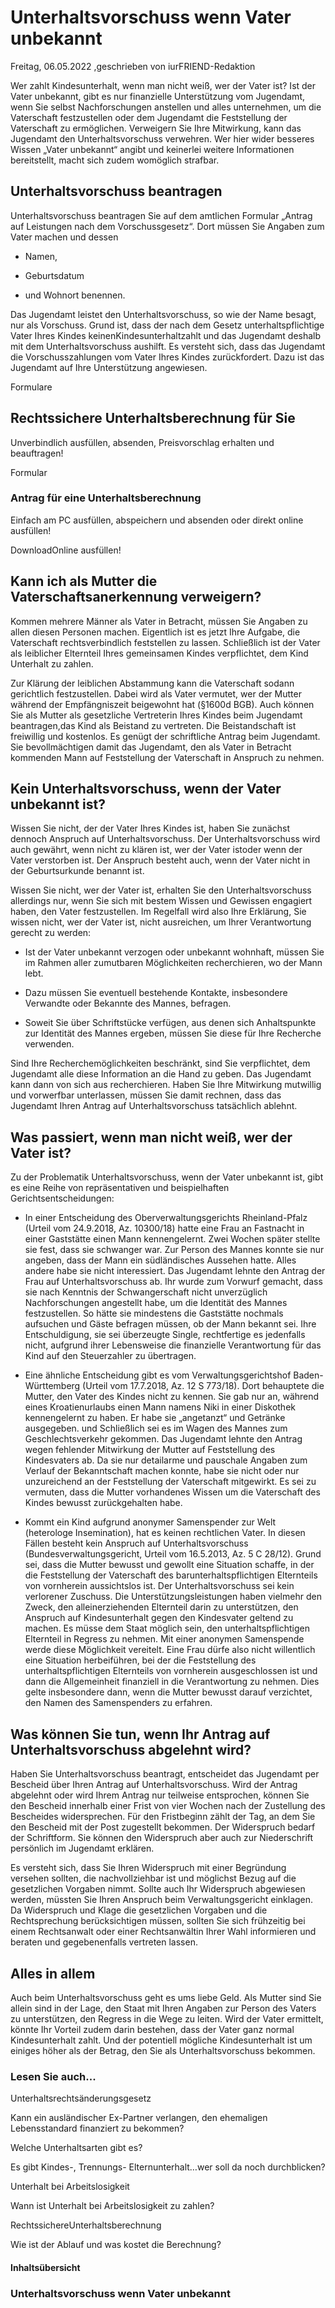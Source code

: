 # Unterhaltsvorschuss wenn Vater unbekannt

Freitag, 06.05.2022 ,geschrieben von iurFRIEND-Redaktion

Wer zahlt Kindesunterhalt, wenn man nicht weiß, wer der Vater ist? Ist der Vater unbekannt, gibt es nur finanzielle Unterstützung vom Jugendamt, wenn Sie selbst Nachforschungen anstellen und alles unternehmen, um die Vaterschaft festzustellen oder dem Jugendamt die Feststellung der Vaterschaft zu ermöglichen. Verweigern Sie Ihre Mitwirkung, kann das Jugendamt den Unterhaltsvorschuss verwehren. Wer hier wider besseres Wissen „Vater unbekannt“ angibt und keinerlei weitere Informationen bereitstellt, macht sich zudem womöglich strafbar.

## Unterhaltsvorschuss beantragen

Unterhaltsvorschuss beantragen Sie auf dem amtlichen Formular „Antrag auf Leistungen nach dem Vorschussgesetz“. Dort müssen Sie Angaben zum Vater machen und dessen

- Namen,

- Geburtsdatum

- und Wohnort benennen.

Das Jugendamt leistet den Unterhaltsvorschuss, so wie der Name besagt, nur als Vorschuss. Grund ist, dass der nach dem Gesetz unterhaltspflichtige Vater Ihres Kindes keinenKindesunterhaltzahlt und das Jugendamt deshalb mit dem Unterhaltsvorschuss aushilft. Es versteht sich, dass das Jugendamt die Vorschusszahlungen vom Vater Ihres Kindes zurückfordert. Dazu ist das Jugendamt auf Ihre Unterstützung angewiesen.

Formulare

## Rechtssichere Unterhaltsberechnung für Sie

Unverbindlich ausfüllen, absenden, Preisvorschlag erhalten und beauftragen!

Formular

### Antrag für eine Unterhaltsberechnung

Einfach am PC ausfüllen, abspeichern und absenden oder direkt online ausfüllen!

DownloadOnline ausfüllen!

## Kann ich als Mutter die Vaterschaftsanerkennung verweigern?

Kommen mehrere Männer als Vater in Betracht, müssen Sie Angaben zu allen diesen Personen machen. Eigentlich ist es jetzt Ihre Aufgabe, die Vaterschaft rechtsverbindlich feststellen zu lassen. Schließlich ist der Vater als leiblicher Elternteil Ihres gemeinsamen Kindes verpflichtet, dem Kind Unterhalt zu zahlen.

Zur Klärung der leiblichen Abstammung kann die Vaterschaft sodann gerichtlich festzustellen. Dabei wird als Vater vermutet, wer der Mutter während der Empfängniszeit beigewohnt hat (§1600d BGB). Auch können Sie als Mutter als gesetzliche Vertreterin Ihres Kindes beim Jugendamt beantragen,das Kind als Beistand zu vertreten. Die Beistandschaft ist freiwillig und kostenlos. Es genügt der schriftliche Antrag beim Jugendamt. Sie bevollmächtigen damit das Jugendamt, den als Vater in Betracht kommenden Mann auf Feststellung der Vaterschaft in Anspruch zu nehmen.

## Kein Unterhaltsvorschuss, wenn der Vater unbekannt ist?

Wissen Sie nicht, der der Vater Ihres Kindes ist, haben Sie zunächst dennoch Anspruch auf Unterhaltsvorschuss. Der Unterhaltsvorschuss wird auch gewährt, wenn nicht zu klären ist, wer der Vater istoder wenn der Vater verstorben ist. Der Anspruch besteht auch, wenn der Vater nicht in der Geburtsurkunde benannt ist.

Wissen Sie nicht, wer der Vater ist, erhalten Sie den Unterhaltsvorschuss allerdings nur, wenn Sie sich mit bestem Wissen und Gewissen engagiert haben, den Vater festzustellen. Im Regelfall wird also Ihre Erklärung, Sie wissen nicht, wer der Vater ist, nicht ausreichen, um Ihrer Verantwortung gerecht zu werden:

- Ist der Vater unbekannt verzogen oder unbekannt wohnhaft, müssen Sie im Rahmen aller zumutbaren Möglichkeiten recherchieren, wo der Mann lebt.

- Dazu müssen Sie eventuell bestehende Kontakte, insbesondere Verwandte oder Bekannte des Mannes, befragen.

- Soweit Sie über Schriftstücke verfügen, aus denen sich Anhaltspunkte zur Identität des Mannes ergeben, müssen Sie diese für Ihre Recherche verwenden.

Sind Ihre Recherchemöglichkeiten beschränkt, sind Sie verpflichtet, dem Jugendamt alle diese Information an die Hand zu geben. Das Jugendamt kann dann von sich aus recherchieren. Haben Sie Ihre Mitwirkung mutwillig und vorwerfbar unterlassen, müssen Sie damit rechnen, dass das Jugendamt Ihren Antrag auf Unterhaltsvorschuss tatsächlich ablehnt.

## Was passiert, wenn man nicht weiß, wer der Vater ist?

Zu der Problematik Unterhaltsvorschuss, wenn der Vater unbekannt ist, gibt es eine Reihe von repräsentativen und beispielhaften Gerichtsentscheidungen:

- In einer Entscheidung des Oberverwaltungsgerichts Rheinland-Pfalz (Urteil vom 24.9.2018, Az. 10300/18) hatte eine Frau an Fastnacht in einer Gaststätte einen Mann kennengelernt. Zwei Wochen später stellte sie fest, dass sie schwanger war. Zur Person des Mannes konnte sie nur angeben, dass der Mann ein südländisches Aussehen hatte. Alles andere habe sie nicht interessiert. Das Jugendamt lehnte den Antrag der Frau auf Unterhaltsvorschuss ab. Ihr wurde zum Vorwurf gemacht, dass sie nach Kenntnis der Schwangerschaft nicht unverzüglich Nachforschungen angestellt habe, um die Identität des Mannes festzustellen. So hätte sie mindestens die Gaststätte nochmals aufsuchen und Gäste befragen müssen, ob der Mann bekannt sei. Ihre Entschuldigung, sie sei überzeugte Single, rechtfertige es jedenfalls nicht, aufgrund ihrer Lebensweise die finanzielle Verantwortung für das Kind auf den Steuerzahler zu übertragen.

- Eine ähnliche Entscheidung gibt es vom Verwaltungsgerichtshof Baden-Württemberg (Urteil vom 17.7.2018, Az. 12 S 773/18). Dort behauptete die Mutter, den Vater des Kindes nicht zu kennen. Sie gab nur an, während eines Kroatienurlaubs einen Mann namens Niki in einer Diskothek kennengelernt zu haben. Er habe sie „angetanzt“ und Getränke ausgegeben. und Schließlich sei es im Wagen des Mannes zum Geschlechtsverkehr gekommen. Das Jugendamt lehnte den Antrag wegen fehlender Mitwirkung der Mutter auf Feststellung des Kindesvaters ab. Da sie nur detailarme und pauschale Angaben zum Verlauf der Bekanntschaft machen konnte, habe sie nicht oder nur unzureichend an der Feststellung der Vaterschaft mitgewirkt. Es sei zu vermuten, dass die Mutter vorhandenes Wissen um die Vaterschaft des Kindes bewusst zurückgehalten habe.

- Kommt ein Kind aufgrund anonymer Samenspender zur Welt (heterologe Insemination), hat es keinen rechtlichen Vater. In diesen Fällen besteht kein Anspruch auf Unterhaltsvorschuss (Bundesverwaltungsgericht, Urteil vom 16.5.2013, Az. 5 C 28/12). Grund sei, dass die Mutter bewusst und gewollt eine Situation schaffe, in der die Feststellung der Vaterschaft des barunterhaltspflichtigen Elternteils von vornherein aussichtslos ist. Der Unterhaltsvorschuss sei kein verlorener Zuschuss. Die Unterstützungsleistungen haben vielmehr den Zweck, den alleinerziehenden Elternteil darin zu unterstützen, den Anspruch auf Kindesunterhalt gegen den Kindesvater geltend zu machen. Es müsse dem Staat möglich sein, den unterhaltspflichtigen Elternteil in Regress zu nehmen. Mit einer anonymen Samenspende werde diese Möglichkeit vereitelt. Eine Frau dürfe also nicht willentlich eine Situation herbeiführen, bei der die Feststellung des unterhaltspflichtigen Elternteils von vornherein ausgeschlossen ist und dann die Allgemeinheit finanziell in die Verantwortung zu nehmen. Dies gelte insbesondere dann, wenn die Mutter bewusst darauf verzichtet, den Namen des Samenspenders zu erfahren.

## Was können Sie tun, wenn Ihr Antrag auf Unterhaltsvorschuss abgelehnt wird?

Haben Sie Unterhaltsvorschuss beantragt, entscheidet das Jugendamt per Bescheid über Ihren Antrag auf Unterhaltsvorschuss. Wird der Antrag abgelehnt oder wird Ihrem Antrag nur teilweise entsprochen, können Sie den Bescheid innerhalb einer Frist von vier Wochen nach der Zustellung des Bescheides widersprechen. Für den Fristbeginn zählt der Tag, an dem Sie den Bescheid mit der Post zugestellt bekommen. Der Widerspruch bedarf der Schriftform. Sie können den Widerspruch aber auch zur Niederschrift persönlich im Jugendamt erklären.

Es versteht sich, dass Sie Ihren Widerspruch mit einer Begründung versehen sollten, die nachvollziehbar ist und möglichst Bezug auf die gesetzlichen Vorgaben nimmt. Sollte auch Ihr Widerspruch abgewiesen werden, müssten Sie Ihren Anspruch beim Verwaltungsgericht einklagen. Da Widerspruch und Klage die gesetzlichen Vorgaben und die Rechtsprechung berücksichtigen müssen, sollten Sie sich frühzeitig bei einem Rechtsanwalt oder einer Rechtsanwältin Ihrer Wahl informieren und beraten und gegebenenfalls vertreten lassen.

## Alles in allem

Auch beim Unterhaltsvorschuss geht es ums liebe Geld. Als Mutter sind Sie allein sind in der Lage, den Staat mit Ihren Angaben zur Person des Vaters zu unterstützen, den Regress in die Wege zu leiten. Wird der Vater ermittelt, könnte Ihr Vorteil zudem darin bestehen, dass der Vater ganz normal Kindesunterhalt zahlt. Und der potentiell mögliche Kindesunterhalt ist um einiges höher als der Betrag, den Sie als Unterhaltsvorschuss bekommen.

### Lesen Sie auch...

Unterhaltsrechtsänderungsgesetz

Kann ein ausländischer Ex-Partner verlangen, den ehemaligen Lebensstandard finanziert zu bekommen?

Welche Unterhaltsarten gibt es?

Es gibt Kindes-, Trennungs- Elternunterhalt…wer soll da noch durchblicken?

Unterhalt bei Arbeitslosigkeit

Wann ist Unterhalt bei Arbeitslosigkeit zu zahlen?

RechtssichereUnterhaltsberechnung

Wie ist der Ablauf und was kostet die Berechnung?

#### Inhaltsübersicht

### Unterhaltsvorschuss wenn Vater unbekannt